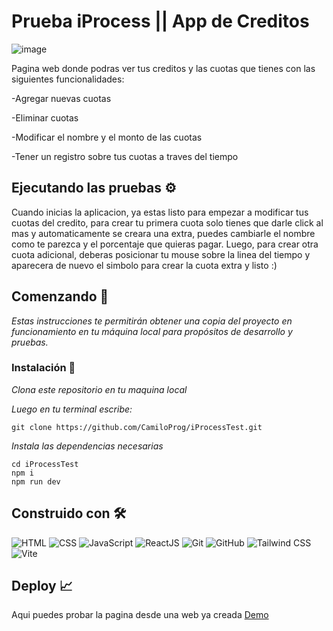# Prueba iProcess || App de Creditos

![image](https://github.com/CamiloProg/iProcessTest/assets/106632070/0111b001-4243-4e10-8864-23f1981202a5)


Pagina web donde podras ver tus creditos y las cuotas que tienes con las siguientes funcionalidades: 

-Agregar nuevas cuotas

-Eliminar cuotas	

-Modificar el nombre y el monto de las cuotas

-Tener un registro sobre tus cuotas a traves del tiempo

## Ejecutando las pruebas ⚙️

Cuando inicias la aplicacion, ya estas listo para empezar a modificar tus cuotas del credito, para crear tu primera cuota solo tienes que darle click al mas y automaticamente se creara una extra, puedes cambiarle el nombre como te parezca y el porcentaje que quieras pagar.
Luego, para crear otra cuota adicional, deberas posicionar tu mouse sobre la linea del tiempo y aparecera de nuevo el simbolo para crear la cuota extra y listo :)

## Comenzando 🚀
_Estas instrucciones te permitirán obtener una copia del proyecto en funcionamiento en tu máquina local para propósitos de desarrollo y pruebas._

### Instalación 🔧

_Clona este repositorio en tu maquina local_

_Luego en tu terminal escribe:_

```
git clone https://github.com/CamiloProg/iProcessTest.git
```
_Instala las dependencias necesarias_

```
cd iProcessTest
npm i
npm run dev
```


## Construido con 🛠️
 ![HTML](https://img.shields.io/badge/HTML5-E34F26?style=for-the-badge&logo=html5&logoColor=white) ![CSS](https://img.shields.io/badge/CSS3-1572B6?style=for-the-badge&logo=css3&logoColor=white)  ![JavaScript](https://img.shields.io/badge/JavaScript-323330?style=for-the-badge&logo=javascript&logoColor=F7DF1E)   ![ReactJS](https://img.shields.io/badge/React-20232A?style=for-the-badge&logo=react&logoColor=61DAFB)
 ![Git](https://img.shields.io/badge/GIT-E44C30?style=for-the-badge&logo=git&logoColor=white)   ![GitHub](https://img.shields.io/badge/GitHub-100000?style=for-the-badge&logo=github&logoColor=white) ![Tailwind CSS](https://img.shields.io/badge/Tailwind_CSS-38B2AC?style=for-the-badge&logo=tailwind-css&logoColor=white) ![Vite](https://img.shields.io/badge/Vite-B73BFE?style=for-the-badge&logo=vite&logoColor=FFD62E)
 

 ## Deploy 📈 
Aqui puedes probar la pagina desde una web ya creada
[Demo](https://camiloprog-payment-app.netlify.app/)
